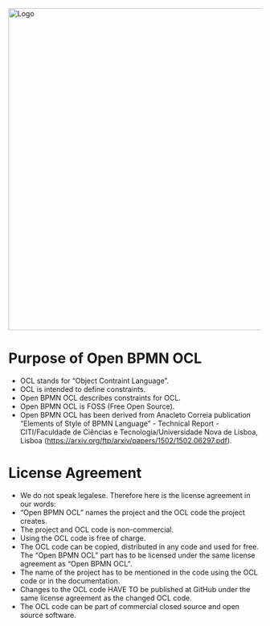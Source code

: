 <img align="middle" width="640" alt="Logo" src="https://user-images.githubusercontent.com/58509733/96372546-9e4bbf00-1167-11eb-8a2f-f64033df20c9.png">

# Purpose of Open BPMN OCL
*	OCL stands for “Object Contraint Language”.
*	OCL is intended to define constraints.
*	Open BPMN OCL describes constraints for OCL.
*	Open BPMN OCL is FOSS (Free Open Source).
*	Open BPMN OCL has been derived from Anacleto Correia publication “Elements of Style of BPMN Language” - Technical Report - CITI/Faculdade de Ciências e Tecnologia/Universidade Nova de Lisboa, Lisboa (https://arxiv.org/ftp/arxiv/papers/1502/1502.06297.pdf).

# License Agreement
*	We do not speak legalese. Therefore here is the license agreement in our words:
*	“Open BPMN OCL” names the project and the OCL code the project creates.
*	The project and OCL code is non-commercial.
*	Using the OCL code is free of charge.
*	The OCL code can be copied, distributed in any code and used for free. The “Open BPMN OCL” part has to be licensed under the same license agreement as “Open BPMN OCL”.
*	The name of the project has to be mentioned in the code using the OCL code or in the documentation.
*	Changes to the OCL code HAVE TO be published at GitHub under the same license agreement as the changed OCL code.
*	The OCL code can be part of commercial closed source and open source software.
